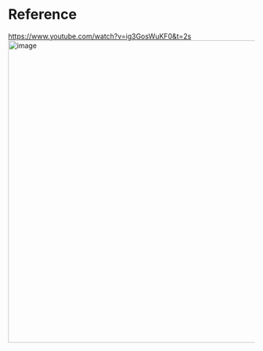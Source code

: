 # Reference
https://www.youtube.com/watch?v=ig3GosWuKF0&t=2s
<img width="616" alt="image" src="https://github.com/hikaruminagawa/JS_QuizGame/assets/96165184/e97d89a6-6221-439f-822e-0bbf09cf3061">
